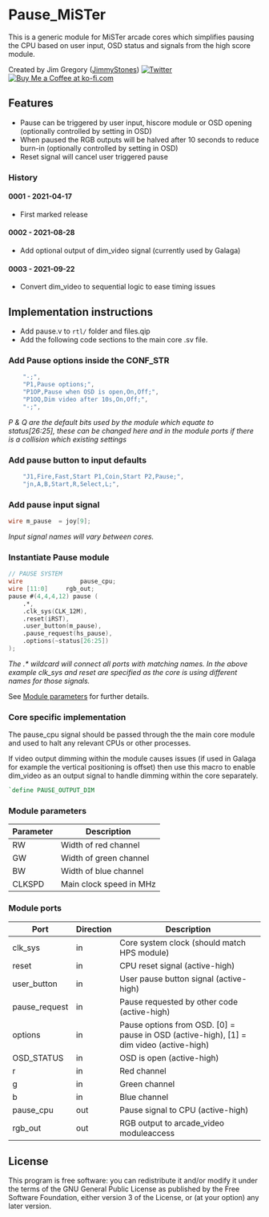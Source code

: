 # Pause_MiSTer

This is a generic module for MiSTer arcade cores which simplifies pausing the CPU based on user input, OSD status and signals from the high score module.

Created by Jim Gregory ([JimmyStones](https://github.com/jimmystones)) [![Twitter](https://img.shields.io/twitter/url/https/twitter.com/mrjimmystones.svg?style=social&label=Follow%20%40mrjimmystones)](https://twitter.com/mrjimmystones) <span class="badge-buymeacoffee"><a href="https://ko-fi.com/jimmystones" title="Buy Me a Coffee at ko-fi.com"><img src="https://img.shields.io/badge/buy%20me%20a%20coffee-donate-yellow.svg" alt="Buy Me a Coffee at ko-fi.com" /></a></span>

## Features
- Pause can be triggered by user input, hiscore module or OSD opening (optionally controlled by setting in OSD)
- When paused the RGB outputs will be halved after 10 seconds to reduce burn-in (optionally controlled by setting in OSD)
- Reset signal will cancel user triggered pause

### History
#### 0001 - 2021-04-17
- First marked release
#### 0002 - 2021-08-28
- Add optional output of dim_video signal (currently used by Galaga) 
#### 0003 - 2021-09-22
- Convert dim_video to sequential logic to ease timing issues

## Implementation instructions

- Add pause.v to ```rtl/``` folder and files.qip
- Add the following code sections to the main core .sv file.

### Add Pause options inside the CONF_STR
```verilog
	"-;",
	"P1,Pause options;",
	"P1OP,Pause when OSD is open,On,Off;",
	"P1OQ,Dim video after 10s,On,Off;",
	"-;",
```
_P & Q are the default bits used by the module which equate to status[26:25], these can be changed here and in the module ports if there is a collision which existing settings_

### Add pause button to input defaults
```verilog
	"J1,Fire,Fast,Start P1,Coin,Start P2,Pause;",
	"jn,A,B,Start,R,Select,L;",
```

### Add pause input signal
```verilog
wire m_pause  = joy[9];
```
_Input signal names will vary between cores._

### Instantiate Pause module
```verilog
// PAUSE SYSTEM
wire				pause_cpu;
wire [11:0]		rgb_out;
pause #(4,4,4,12) pause (
	.*,
	.clk_sys(CLK_12M),
	.reset(iRST),
	.user_button(m_pause),
	.pause_request(hs_pause),
	.options(~status[26:25])
);
```
_The .* wildcard will connect all ports with matching names.  In the above example clk_sys and reset are specified as the core is using different names for those signals._

See [Module parameters](#Module-parameters) for further details.

### Core specific implementation

The pause_cpu signal should be passed through the the main core module and used to halt any relevant CPUs or other processes.

If video output dimming within the module causes issues (if used in Galaga for example the vertical positioning is offset) then use this macro to enable dim_video as an output signal to handle dimming within the core separately.

```verilog
`define PAUSE_OUTPUT_DIM
```

### Module parameters

| Parameter | Description 
| ----------| -----------
| RW        | Width of red channel
| GW        | Width of green channel
| BW        | Width of blue channel
| CLKSPD    | Main clock speed in MHz

### Module ports
| Port           | Direction | Description 
| -------------- | --------- | ----------- 
| clk_sys        | in        | Core system clock (should match HPS module)
| reset          | in        | CPU reset signal (active-high)
| user_button    | in        | User pause button signal (active-high)
| pause_request  | in        | Pause requested by other code (active-high)
| options        | in        | Pause options from OSD.  [0] = pause in OSD (active-high), [1] = dim video (active-high)
| OSD_STATUS     | in        | OSD is open (active-high)
| r              | in        | Red channel
| g              | in        | Green channel
| b              | in        | Blue channel
| pause_cpu      | out       | Pause signal to CPU (active-high)
| rgb_out        | out       | RGB output to arcade_video moduleaccess

## License

This program is free software: you can redistribute it and/or modify it under the terms of the GNU General Public License as published by the Free Software Foundation, either version 3 of the License, or (at your option) any later version.
